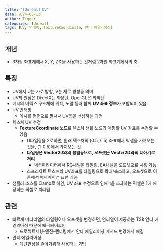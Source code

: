 ```yaml
---
title: "[Unreal] UV"
date: 2024-06-13
author: Tigger
categories: [Unreal]
tags: [UV, 언래핑, TextureCoordinate, 안티 에일리어싱]
---
```


## 개념 
+ 3차원 좌표계에서 X, Y, Z축을 사용하는 것처럼 2차원 좌표계에서의 축

## 특징
+ UV에서 U는 가로 방향, V는 세로 방향을 의미
+ UV의 원점은 DirectX는 좌상단, OpenGL은 좌하단	
+ 메시의 버텍스 구조체에 위치, 노말 등과 함께 **UV 좌표 정보**가 포함되어 있음
+ UV 언래핑
	+ 메시를 평면으로 펼쳐서 UV맵을 생성하는 과정
+ 텍스쳐 UV 수정
	+ **TextureCoordinate 노드**로 텍스쳐 샘플 노드의 매핑할 UV 좌표를 수정할 수 있음
		+ U타일링을 2로하면, 원래 텍스쳐의 (0.5, 0.5) 좌표에서 픽셀을 가져오는 것을, (1, 0.5)에서 가져오는 것
		+ **타일링은 Vector2D와의 행렬곱으로, 오프셋은 Vector2D와의 더하기로 처리**
			+ 벡터파라미터에서 RG채널을 타일링, BA채널을 오프셋으로 사용 가능
		+ 스프라이트 텍스쳐의 UV좌표를 타일링으로 확대/축소하고, 오프셋으로 이동해서 애니메이션 표현 가능 
+ 샘플러 소스를 Clamp로 하면, UV 좌표 수정으로 인해 1을 초과하는 픽셀은 1에 해당하는 픽셀로 처리됨

## 관련
+ 빠르게 머티리얼의 타일링이나 오프셋을 변경하면, 언리얼이 제공하는 TSR 안티 에일리어싱 때문에 왜곡되어보임
	+ 프로젝트세팅-엔진-렌더링에서 안티 에일리어싱 메서드 변경해서 해결
+ 안티 에일리어싱
	+ 계단현상을 줄이기위해 사용하는 기법